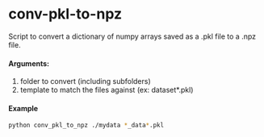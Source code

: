 # conv-pkl-to-npz

Script to convert a dictionary of numpy arrays saved as a .pkl file to a .npz file.

#### Arguments:
1. folder to convert (including subfolders)
2. template to match the files against (ex: dataset*.pkl)

#### Example
```bash
python conv_pkl_to_npz ./mydata *_data*.pkl
```
